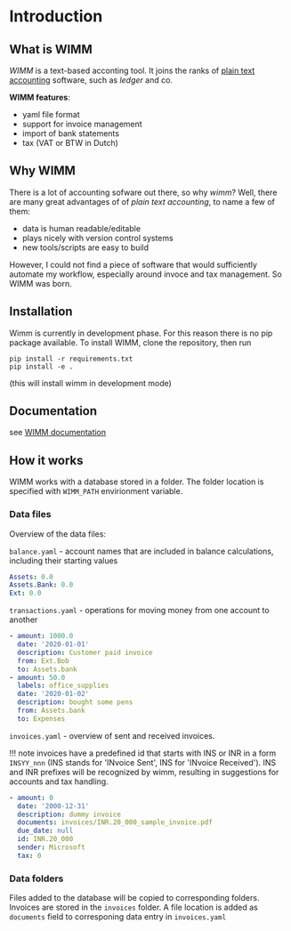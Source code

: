 

# Introduction 

## What is WIMM

*WIMM* is a text-based acconting tool. It joins the ranks of [plain text accounting](https://plaintextaccounting.org/) software, such as *ledger* and co.

**WIMM features**:

* yaml file format
* support for invoice management
* import of bank statements 
* tax (VAT or BTW in Dutch)


## Why WIMM 

There is a lot of accounting sofware out there, so why *wimm*? 
Well, there are many great advantages of of *plain text accounting*, to name a few of them:

* data is human readable/editable
* plays nicely with version control systems
* new tools/scripts are easy to build

However, I could not find a piece of software that would sufficiently automate my workflow, especially around invoce and tax management. So WIMM was born.

## Installation

Wimm is currently in development phase. For this reason there is no pip package available.
To install WIMM, clone the repository, then run

``` none
pip install -r requirements.txt
pip install -e .
```
(this will install wimm in development mode)


## Documentation

see [WIMM documentation](https://sjev.github.io/wimm/)


## How it works

WIMM works with a database stored in a folder. The folder location is specified with `WIMM_PATH` envirionment variable.

### Data files

Overview of the data files:

 `balance.yaml` - account names that are included in balance calculations, including their starting values
``` yaml
Assets: 0.0
Assets.Bank: 0.0
Ext: 0.0
```


`transactions.yaml` - operations for moving money from one account to another

``` yaml 
- amount: 1000.0
  date: '2020-01-01'
  description: Customer paid invoice
  from: Ext.Bob
  to: Assets.bank
- amount: 50.0
  labels: office_supplies
  date: '2020-01-02'
  description: bought some pens
  from: Assets.bank
  to: Expenses
```

`invoices.yaml` - overview of sent and received invoices. 

!!! note
	invoices have a predefined id that starts with INS or INR in a form `INSYY_nnn` (INS stands for 'INvoice Sent', INS for 'INvoice Received').
	INS and INR prefixes will be recognized by wimm, resulting in suggestions for accounts and tax handling.

``` yaml
- amount: 0
  date: '2000-12-31'
  description: dummy invoice
  documents: invoices/INR.20_000_sample_invoice.pdf
  due_date: null
  id: INR.20_000
  sender: Microsoft
  tax: 0
```

### Data folders

Files added to the database will be copied to corresponding folders. 
Invoices are stored in the `invoices` folder.
A file location is added as `documents` field to corresponing data entry in `invoices.yaml` 
